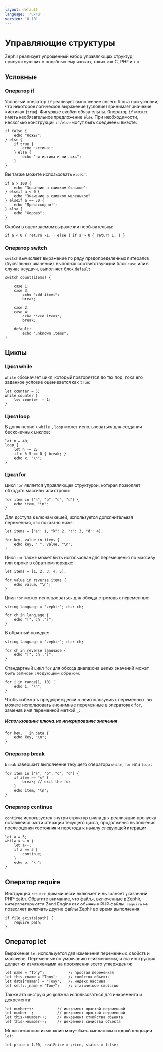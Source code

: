 ```yaml
---
layout: default
language: 'ru-ru'
version: '0.10'
---
```


# Управляющие структуры

Zephir реализует упрощенный набор управляющих структур, присутствующих в подобных ему языках, таких как C, PHP и т.п.

<a name='conditionals'></a>

## Условные

<a name='conditionals-if'></a>

### Оператор if

Условный оператор `if` реализует выполнение своего блока при условии, что некоторое логическое выражение (условие) принимает значение «истина» (`true`). Фигурные скобки обязательны. Оператор `if` может иметь необязательное предложение `else`. При необходимости, несколько конструкций `if`/`else` могут быть соединены вместе:

```zephir
if false {
    echo "ложь?";
} else {
    if true {
        echo "истина!";
    } else {
        echo "ни истина и ни ложь";
    }
}
```

Вы также можете использовать `elseif`:

```zephir
if a > 100 {
    echo "Значение a слишком большое";
} elseif a < 0 {
    echo "Значение a слишком маленькое";
} elseif a == 50 {
    echo "Превосходно!";
} else {
    echo "Хорошо";
}
```

Скобки в оцениваемом выражении необязательны:

```zephir
if a < 0 { return -1; } else { if a > 0 { return 1; } }
```

<a name='conditionals-switch'></a>

### Оператор switch

`switch` вычисляет выражение по ряду предопределенных литералов (буквальных значений), выполняя соответствующий блок `case` или в случае неудачи, выполняет блок `default`:

```zephir
switch count(items) {

    case 1:
    case 3:
        echo "odd items";
        break;

    case 2:
    case 4:
        echo "even items";
        break;

    default:
        echo "unknown items";
}
```

<a name='loops'></a>

## Циклы

<a name='loops-while'></a>

### Цикл while

`while` обозначает цикл, который повторяется до тех пор, пока его заданное условие оценивается как `true`:

```zephir
let counter = 5;
while counter {
    let counter -= 1;
}
```

<a name='loops-loop'></a>

### Цикл loop

В дополнение к `while `, `loop` может использоваться для создания бесконечных циклов:

```zephir
let n = 40;
loop {
    let n -= 2;
    if n % 5 == 0 { break; }
    echo x, "\n";
}
```

<a name='loops-for'></a>

### Цикл for

Цикл `for` является управляющей структурой, которая позволяет обходить массивы или строки:

```zephir
for item in ["a", "b", "c", "d"] {
    echo item, "\n";
}
```

Для доступа к ключам хешей, используется дополнительная переменная, как показано ниже:

```zephir
let items = ["a": 1, "b": 2, "c": 3, "d": 4];

for key, value in items {
    echo key, " ", value, "\n";
}
```

Цикл `for` также может быть использован для перемещения по массиву или строке в обратном порядке:

```zephir
let items = [1, 2, 3, 4, 5];

for value in reverse items {
    echo value, "\n";
}
```

Цикл `for` может использоваться для обхода строковых переменных:

```zephir
string language = "zephir"; char ch;

for ch in language {
    echo "[", ch ,"]";
}
```

В обратный порядке:

```zephir
string language = "zephir"; char ch;

for ch in reverse language {
    echo "[", ch ,"]";
}
```

Стандартный цикл `for` для обхода диапазона целых значений может быть записан следующим образом:

```zephir
for i in range(1, 10) {
    echo i, "\n";
}
```

Чтобы избежать предупреждений о неиспользуемых переменных, вы можете использовать анонимные переменные в операторах `for`, заменив имя переменной меткой `_`:

##### Использование ключа, но игнорирование значения

```zephir
for key, _ in data {
    echo key, "\n";
}
```

<a name='loops-break'></a>

### Оператор break

`break` завершает выполнение текущего оператора `while`, `for` или `loop` :

```zephir
for item in ["a", "b", "c", "d"] {
    if item == "c" {
        break; // exit the for
    }
    echo item, "\n";
}
```

<a name='loops-continue'></a>

### Оператор continue

`continue` используется внутри структур цикла для реализации пропуска оставшейся части итерации текущего цикла, продолжения выполнения после оценки состояния и перехода к началу следующей итерации.

```zephir
let a = 5;
while a > 0 {
    let a--;
    if a == 3 {
        continue;
    }
    echo a, "\n";
}
```

<a name='require'></a>

## Оператор require

Инструкция `require` динамически включает и выполняет указанный PHP-файл. Обратите внимание, что файлы, включенные в Zephir, интерпретируются Zend Engine как обычные PHP-файлы. `require` не позволяет включать другие файлы Zephir во время выполнения.

```zephir
if file_exists(path) {
    require path;
}
```

<a name='let'></a>

## Оператор let

Выражение `let` используется для изменения переменных, свойств и массивов. Переменные по умолчанию неизменяемы, и эта инструкция делает их изменяемыми на протяжении всего утверждения:

```zephir
let name = "Tony";           // простая переменная
let this->name = "Tony";     // свойство объекта
let data["name"] = "Tony";   // индекс массива
let self::_name = "Tony";    // статическое свойство
```

Также эта инструкция должна использоваться для инкремента и декремента:

```zephir
let number++;           // инкремент простой переменной
let number--;           // декремент простой переменной
let this->number++;     // инкремент ствойства объекта
let this->number--;     // декремент свойства объекта
```

Множественные изменения могут быть выполнены в одной операции `let`:

```zephir
let price = 1.00, realPrice = price, status = false;
```
